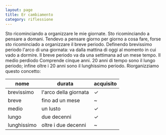 ```yaml
--- 
layout: page
title: Er cambiamento
category: riflessione
---
```


Sto ricominciando a organizzare le mie giornate. Sto ricominciando a pensare a
domani. Tendevo a pensare giorno per giorno a cosa fare, forse sto ricominciado
a organizzare il breve periodo. Definendo brevissimo periodo l'arco di una
giornata: va dalla mattina di oggi al momento in cui vado a dormire. Il breve
periodo va da una settimana ad un mese tempo. Il medio perdiodo Comprende
cinque anni. 20 anni di tempo sono il lungo periodo; infine oltre i 20 anni sono
il lunghissimo periodo. Riorganizziamo questo concetto: 

| nome | durata | acquisito |
| --- | --- | --- |
| brevissimo | l'arco della giornata | &#x2713; |
| breve | fino ad un mese | ~ |
| medio | un lusto | &#x2713; |
| lungo | due decenni | &#x2713; |
|lunghissimo | oltre i due decenni | ~ |
